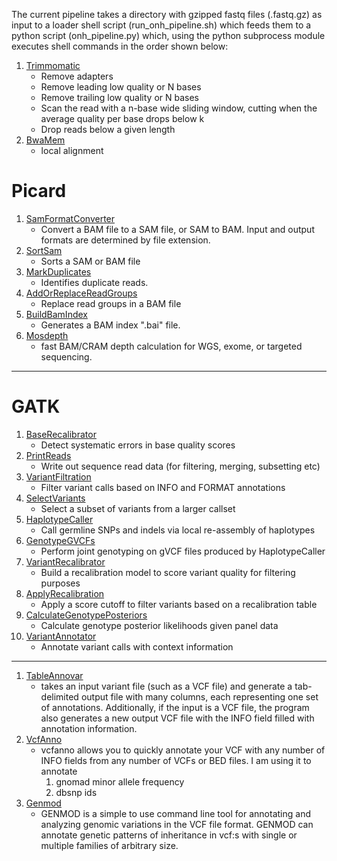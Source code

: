 The current pipeline takes a directory with gzipped fastq files (.fastq.gz) as input to a loader shell script (run\_onh\_pipeline.sh) which feeds them to a python script (onh\_pipeline.py) which, using the python subprocess module executes shell commands in the order shown below:

1.  [Trimmomatic](http://www.usadellab.org/cms/?page=trimmomatic)
    -   Remove adapters
    -   Remove leading low quality or N bases
    -   Remove trailing low quality or N bases
    -   Scan the read with a n-base wide sliding window, cutting when the average quality per base drops below k
    -   Drop reads below a given length
2.  [BwaMem](http://bio-bwa.sourceforge.net/)
    -   local alignment

Picard
======

1.  [SamFormatConverter](http://broadinstitute.github.io/picard/command-line-overview.html#SamFormatConverter)
    -   Convert a BAM file to a SAM file, or SAM to BAM. Input and output formats are determined by file extension.
2.  [SortSam](http://broadinstitute.github.io/picard/command-line-overview.html#SortSam)
    -   Sorts a SAM or BAM file
3.  [MarkDuplicates](http://broadinstitute.github.io/picard/command-line-overview.html#MarkDuplicates)
    -   Identifies duplicate reads.
4.  [AddOrReplaceReadGroups](http://broadinstitute.github.io/picard/command-line-overview.html#AddorReplaceReadGroups)
    -   Replace read groups in a BAM file
5.  [BuildBamIndex](http://broadinstitute.github.io/picard/command-line-overview.html#BuildBamIndex)
    -   Generates a BAM index ".bai" file.
6.  [Mosdepth](https://github.com/brentp/mosdepth)
    -   fast BAM/CRAM depth calculation for WGS, exome, or targeted sequencing.

------------------------------------------------------------------------

GATK
====

1.  [BaseRecalibrator](https://software.broadinstitute.org/gatk/documentation/tooldocs/current/org_broadinstitute_gatk_tools_walkers_bqsr_BaseRecalibrator.php)
    -   Detect systematic errors in base quality scores
2.  [PrintReads](https://software.broadinstitute.org/gatk/documentation/tooldocs/current/org_broadinstitute_gatk_tools_walkers_readutils_PrintReads.php)
    -   Write out sequence read data (for filtering, merging, subsetting etc)
3.  [VariantFiltration](https://software.broadinstitute.org/gatk/documentation/tooldocs/current/org_broadinstitute_gatk_tools_walkers_filters_VariantFiltration.php)
    -   Filter variant calls based on INFO and FORMAT annotations
4.  [SelectVariants](https://software.broadinstitute.org/gatk/documentation/tooldocs/current/org_broadinstitute_gatk_tools_walkers_variantutils_SelectVariants.php)
    -   Select a subset of variants from a larger callset
5.  [HaplotypeCaller](https://software.broadinstitute.org/gatk/documentation/tooldocs/current/org_broadinstitute_gatk_tools_walkers_haplotypecaller_HaplotypeCaller.php)
    -   Call germline SNPs and indels via local re-assembly of haplotypes
6.  [GenotypeGVCFs](https://software.broadinstitute.org/gatk/documentation/tooldocs/current/org_broadinstitute_gatk_tools_walkers_variantutils_GenotypeGVCFs.php)
    -   Perform joint genotyping on gVCF files produced by HaplotypeCaller
7.  [VariantRecalibrator](https://software.broadinstitute.org/gatk/documentation/tooldocs/current/org_broadinstitute_gatk_tools_walkers_variantrecalibration_VariantRecalibrator.php)
    -   Build a recalibration model to score variant quality for filtering purposes
8.  [ApplyRecalibration](https://software.broadinstitute.org/gatk/documentation/tooldocs/current/org_broadinstitute_gatk_tools_walkers_variantrecalibration_ApplyRecalibration.php)
    -   Apply a score cutoff to filter variants based on a recalibration table
9.  [CalculateGenotypePosteriors](https://software.broadinstitute.org/gatk/documentation/tooldocs/current/org_broadinstitute_gatk_tools_walkers_variantutils_CalculateGenotypePosteriors.php)
    -   Calculate genotype posterior likelihoods given panel data
10. [VariantAnnotator](https://software.broadinstitute.org/gatk/gatkdocs/3.6-0/org_broadinstitute_gatk_tools_walkers_annotator_VariantAnnotator.php)
    -   Annotate variant calls with context information

------------------------------------------------------------------------

1.  [TableAnnovar](http://annovar.openbioinformatics.org/en/latest/user-guide/startup/)
    -   takes an input variant file (such as a VCF file) and generate a tab-delimited output file with many columns, each representing one set of annotations. Additionally, if the input is a VCF file, the program also generates a new output VCF file with the INFO field filled with annotation information.
2.  [VcfAnno](https://github.com/brentp/vcfanno)
    -   vcfanno allows you to quickly annotate your VCF with any number of INFO fields from any number of VCFs or BED files. I am using it to annotate
        1.  gnomad minor allele frequency
        2.  dbsnp ids
3.  [Genmod](https://github.com/moonso/genmod)
    -   GENMOD is a simple to use command line tool for annotating and analyzing genomic variations in the VCF file format. GENMOD can annotate genetic patterns of inheritance in vcf:s with single or multiple families of arbitrary size.
